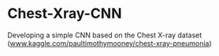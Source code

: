 # Chest-Xray-CNN
Developing a simple CNN based on the Chest X-ray dataset (www.kaggle.com/paultimothymooney/chest-xray-pneumonia)
